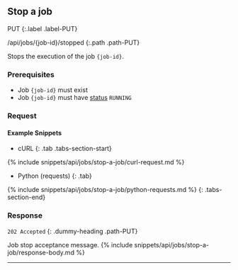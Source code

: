 ## Stop a job

PUT
{:.label .label-PUT}

/api/jobs/{job-id}/stopped
{:.path .path-PUT}

Stops the execution of the job `{job-id}`.

### Prerequisites
- Job `{job-id}` must exist
- Job `{job-id}` must have [status](#job-status) `RUNNING`

### Request

#### Example Snippets
- cURL
{: .tab .tabs-section-start}

{% include snippets/api/jobs/stop-a-job/curl-request.md %}

- Python (requests)
{: .tab}

{% include snippets/api/jobs/stop-a-job/python-requests.md %}
{: .tabs-section-end}

### Response
`202 Accepted`
{: .dummy-heading .path-PUT}

Job stop acceptance message.
{% include snippets/api/jobs/stop-a-job/response-body.md %}

---
